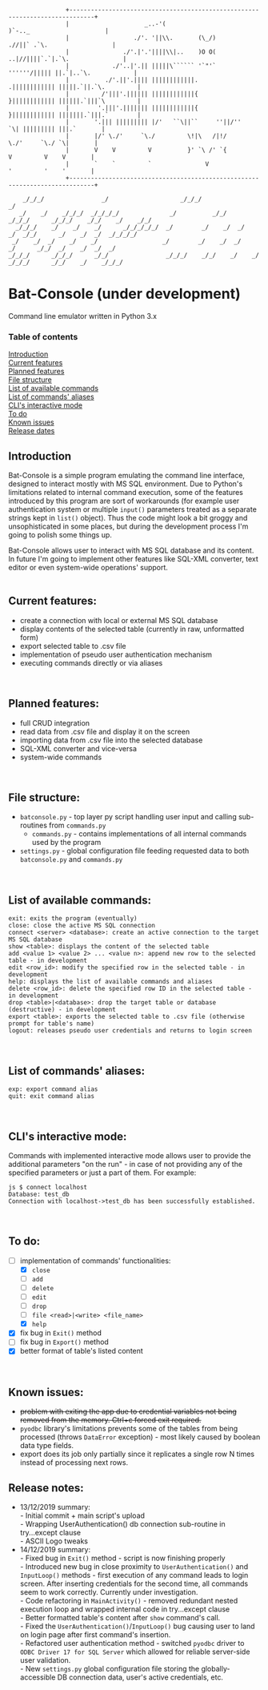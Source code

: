 ```
                +-----------------------------------------------------------------------------+
                |                     _..-'(                       )`-.._                     |
                |                  ./'. '||\\.       (\_/)       .//||` .`\.                  |
                |               ./'.|'.'||||\\|..    )O O(    ..|//||||`.`|.`\.               |
                |            ./'..|'.|| |||||\`````` '`"'` ''''''/||||| ||.`|..`\.            |
                |          ./'.||'.|||| ||||||||||||.     .|||||||||||| |||||.`||.`\.         |
                |         /'|||'.|||||| ||||||||||||{     }|||||||||||| ||||||.`|||`\         |
                |        '.|||'.||||||| ||||||||||||{     }|||||||||||| |||||||.`|||.`        |
                |       '.||| ||||||||| |/'   ``\||``     ''||/''   `\| ||||||||| |||.`       |
                |       |/' \./'     `\./         \!|\   /|!/         \./'     `\./ `\|       |
                |       V    V         V          }' `\ /' `{          V         V    V       |
                |       `    `         `               V               '         '    '       |
                +-----------------------------------------------------------------------------+
                                                                                    
    _/_/_/                _/                    _/_/_/                                          _/
   _/    _/    _/_/_/  _/_/_/_/              _/          _/_/    _/_/_/      _/_/_/    _/_/    _/    _/_/
  _/_/_/    _/    _/    _/      _/_/_/_/_/  _/        _/    _/  _/    _/  _/_/      _/    _/  _/  _/_/_/_/
 _/    _/  _/    _/    _/                  _/        _/    _/  _/    _/      _/_/  _/    _/  _/  _/
_/_/_/      _/_/_/      _/_/                _/_/_/    _/_/    _/    _/  _/_/_/      _/_/    _/    _/_/_/
```

# Bat-Console (under development)
Command line emulator written in Python 3.x

### Table of contents
[Introduction](#introduction)<br />
[Current features](#current-features)<br />
[Planned features](#planned-features)<br />
[File structure](#file-structure)<br />
[List of available commands](#list-of-available-commands)<br />
[List of commands' aliases](#list-of-commands-aliases)<br />
[CLI's interactive mode](#clis-interactive-mode)<br />
[To do](#to-do)<br />
[Known issues](#known-issues)<br />
[Release dates](#release-dates)<br />

## Introduction
Bat-Console is a simple program emulating the command line interface, designed to interact mostly with MS SQL environment. Due to Python's limitations related to internal command execution, some of the features introduced by this program are sort of workarounds (for example user authentication system or multiple `input()` parameters treated as a separate strings kept in `list()` object). Thus the code might look a bit groggy and unsophisticated in some places, but during the development process I'm going to polish some things up.

Bat-Console allows user to interact with MS SQL database and its content. In future I'm going to implement other features like SQL-XML converter, text editor or even system-wide operations' support.<br /><br />

## Current features:
- create a connection with local or external MS SQL database
- display contents of the selected table (currently in raw, unformatted form)
- export selected table to .csv file
- implementation of pseudo user authentication mechanism
- executing commands directly or via aliases
<br />

## Planned features:
- full CRUD integration
- read data from .csv file and display it on the screen
- importing data from .csv file into the selected database
- SQL-XML converter and vice-versa
- system-wide commands
<br />

## File structure:
- `batconsole.py` - top layer py script handling user input and calling sub-routines from `commands.py`
  - `commands.py` - contains implementations of all internal commands used by the program
- `settings.py` - global configuration file feeding requested data to both `batconsole.py` and `commands.py`
<br />

## List of available commands:
```
exit: exits the program (eventually)
close: close the active MS SQL connection
connect <server> <database>: create an active connection to the target MS SQL database
show <table>: displays the content of the selected table
add <value 1> <value 2> ... <value n>: append new row to the selected table - in development
edit <row_id>: modify the specified row in the selected table - in development
help: displays the list of available commands and aliases
delete <row_id>: delete the specified row ID in the selected table - in development
drop <table>|<database>: drop the target table or database (destructive) - in development
export <table>: exports the selected table to .csv file (otherwise prompt for table's name)
logout: releases pseudo user credentials and returns to login screen
```
<br />

## List of commands' aliases:
```
exp: export command alias
quit: exit command alias
```
<br />

## CLI's interactive mode:
Commands with implemented interactive mode allows user to provide the additional parameters "on the run" - in case of not providing any of the specified parameters or just a part of them. For example:
```
js $ connect localhost
Database: test_db
Connection with localhost->test_db has been successfully established.
```
<br />

## To do:
- [ ] implementation of commands' functionalities:
  - [x] `close`
  - [ ] `add`
  - [ ] `delete`
  - [ ] `edit`
  - [ ] `drop`
  - [ ] `file <read>|<write> <file_name>`
  - [x] `help`
- [x] fix bug in `Exit()` method
- [ ] fix bug in `Export()` method
- [x] better format of table's listed content
<br />

## Known issues:
- ~~problem with exiting the app due to credential variables not being removed from the memory. Ctrl+c forced exit required.~~
- `pyodbc` library's limitations prevents some of the tables from being processed (throws `DataError` exception) - most likely caused by boolean data type fields.
- export does its job only partially since it replicates a single row N times instead of processing next rows.

## Release notes:
- 13/12/2019 summary:<br />
            - Initial commit + main script's upload<br />
            - Wrapping UserAuthentication() db connection sub-routine in try...except clause<br />
            - ASCII Logo tweaks<br />
- 14/12/2019 summary:<br />
            - Fixed bug in `Exit()` method - script is now finishing properly<br />
            - Introduced new bug in close proximity to `UserAuthentication()` and `InputLoop()` methods - first execution of any command leads to login screen. After inserting credentials for the second time, all commands seem to work correctly. Currently under investigation.<br />
            - Code refactoring in `MainActivity()` - removed redundant nested execution loop and wrapped internal code in try...except clause<br />
            - Better formatted table's content after `show` command's call.<br />
            - Fixed the `UserAuthentication()`/`InputLoop()` bug causing user to land on login page after first command's insertion.<br />
            - Refactored user authentication method - switched `pyodbc` driver to `ODBC Driver 17 for SQL Server` which allowed for reliable server-side user validation.<br />
            - New `settings.py` global configuration file storing the globally-accessible DB connection data, user's active credentials, etc.<br />

